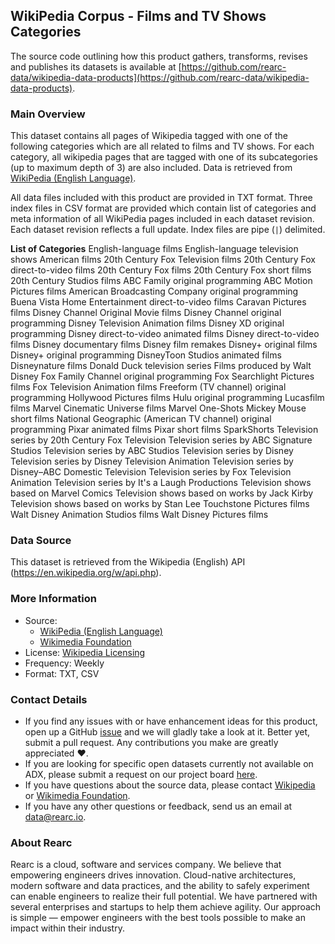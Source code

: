 ## WikiPedia Corpus - Films and TV Shows Categories

The source code outlining how this product gathers, transforms, revises and publishes its datasets is available at [https://github.com/rearc-data/wikipedia-data-products](https://github.com/rearc-data/wikipedia-data-products).

### Main Overview
This dataset contains all pages of Wikipedia tagged with one of the following categories which are all related to films and TV shows. For each category, all wikipedia pages that are tagged with one of its subcategories (up to maximum depth of 3) are also included. Data is retrieved from [WikiPedia (English Language)](https://en.wikipedia.org/).

All data files included with this product are provided in TXT format. Three index files in CSV format are provided which contain list of categories and meta information of all WikiPedia pages included in each dataset revision. Each dataset revision reflects a full update. Index files are pipe (`|`) delimited.

**List of Categories**
English-language films
English-language television shows
American films
20th Century Fox Television films
20th Century Fox direct-to-video films
20th Century Fox films
20th Century Fox short films
20th Century Studios films
ABC Family original programming
ABC Motion Pictures films
American Broadcasting Company original programming
Buena Vista Home Entertainment direct-to-video films
Caravan Pictures films
Disney Channel Original Movie films
Disney Channel original programming
Disney Television Animation films
Disney XD original programming
Disney direct-to-video animated films
Disney direct-to-video films
Disney documentary films
Disney film remakes
Disney+ original films
Disney+ original programming
DisneyToon Studios animated films
Disneynature films
Donald Duck television series
Films produced by Walt Disney
Fox Family Channel original programming
Fox Searchlight Pictures films
Fox Television Animation films
Freeform (TV channel) original programming
Hollywood Pictures films
Hulu original programming
Lucasfilm films
Marvel Cinematic Universe films
Marvel One-Shots
Mickey Mouse short films
National Geographic (American TV channel) original programming
Pixar animated films
Pixar short films
SparkShorts
Television series by 20th Century Fox Television
Television series by ABC Signature Studios
Television series by ABC Studios
Television series by Disney
Television series by Disney Television Animation
Television series by Disney–ABC Domestic Television
Television series by Fox Television Animation
Television series by It's a Laugh Productions
Television shows based on Marvel Comics
Television shows based on works by Jack Kirby
Television shows based on works by Stan Lee
Touchstone Pictures films
Walt Disney Animation Studios films
Walt Disney Pictures films

### Data Source
This dataset is retrieved from the Wikipedia (English) API (https://en.wikipedia.org/w/api.php). 

### More Information
- Source: 
  - [WikiPedia (English Language)](https://en.wikipedia.org/)
  - [Wikimedia Foundation](https://foundation.wikimedia.org/wiki/Home)
- License: [Wikipedia Licensing](https://en.wikipedia.org/wiki/Wikipedia:Contact_us/Licensing)
- Frequency: Weekly
- Format: TXT, CSV

### Contact Details
- If you find any issues with or have enhancement ideas for this product, open up a GitHub [issue](https://github.com/rearc-data/wikipedia-data-products/issues) and we will gladly take a look at it. Better yet, submit a pull request. Any contributions you make are greatly appreciated :heart:.
- If you are looking for specific open datasets currently not available on ADX, please submit a request on our project board [here](https://github.com/orgs/rearc-data/projects/1).
- If you have questions about the source data, please contact [Wikipedia](https://en.wikipedia.org/wiki/Wikipedia:Contact_us) or [Wikimedia Foundation](https://wikimediafoundation.org/about/contact/).
- If you have any other questions or feedback, send us an email at data@rearc.io.

### About Rearc
Rearc is a cloud, software and services company. We believe that empowering engineers drives innovation. Cloud-native architectures, modern software and data practices, and the ability to safely experiment can enable engineers to realize their full potential. We have partnered with several enterprises and startups to help them achieve agility. Our approach is simple — empower engineers with the best tools possible to make an impact within their industry.